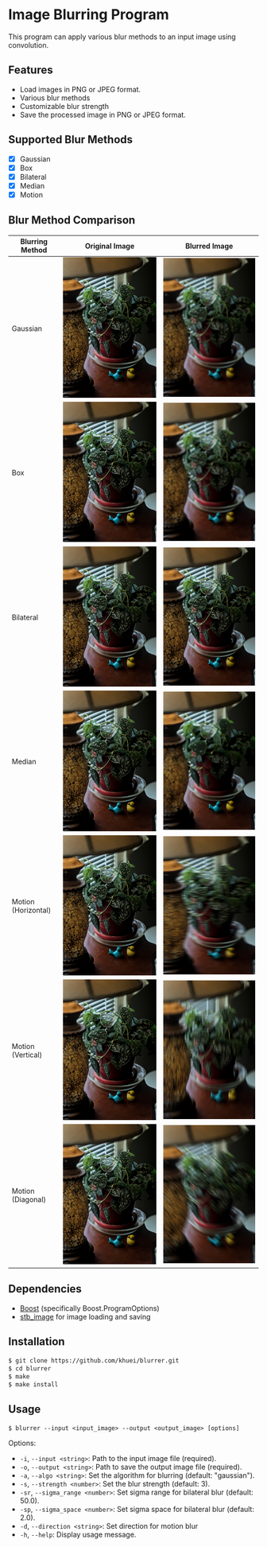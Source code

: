 # Image Blurring Program

This program can apply various blur methods to an input image using
convolution.

## Features

- Load images in PNG or JPEG format.
- Various blur methods
- Customizable blur strength
- Save the processed image in PNG or JPEG format.

## Supported Blur Methods

- [x] Gaussian
- [x] Box
- [x] Bilateral
- [x] Median
- [x] Motion

## Blur Method Comparison

| Blurring Method | Original Image | Blurred Image |
|----------------|---------------|------------------|
| Gaussian | ![Original Image](images/sample.jpg) | ![Blurred Image](images/gaussian.jpg) |
| Box | ![Original Image](images/sample.jpg) | ![Blurred Image](images/box.jpg) |
| Bilateral | ![Original Image](images/sample.jpg) | ![Blurred Image](images/bilateral.jpg) |
| Median | ![Original Image](images/sample.jpg) | ![Blurred Image](images/median.jpg) |
| Motion (Horizontal) | ![Original Image](images/sample.jpg) | ![Blurred Image](images/horizontal.jpg) |
| Motion (Vertical) | ![Original Image](images/sample.jpg) | ![Blurred Image](images/vertical.jpg) |
| Motion (Diagonal) | ![Original Image](images/sample.jpg) | ![Blurred Image](images/diagonal.jpg) |

## Dependencies

- [Boost](https://www.boost.org/) (specifically Boost.ProgramOptions)
- [stb_image](https://github.com/nothings/stb) for image loading and saving

## Installation

```
$ git clone https://github.com/khuei/blurrer.git
$ cd blurrer
$ make
$ make install
```

## Usage

```
$ blurrer --input <input_image> --output <output_image> [options]
```

Options:
- `-i`, `--input <string>`: Path to the input image file (required).
- `-o`, `--output <string>`: Path to save the output image file (required).
- `-a`, `--algo <string>`: Set the algorithm for blurring (default: "gaussian").
- `-s`, `--strength <number>`: Set the blur strength (default: 3).
- `-sr`, `--sigma_range <number>`: Set sigma range for bilateral blur (default: 50.0).
- `-sp`, `--sigma_space <number>`: Set sigma space for bilateral blur (default: 2.0).
- `-d`, `--direction <string>`: Set direction for motion blur
- `-h`, `--help`: Display usage message.
